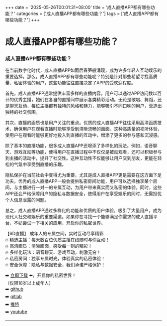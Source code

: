+++
date = '2025-05-26T00:01:31+08:00'
title = '成人直播APP都有哪些功能？'
categories = ['成人直播APP都有哪些功能？']
tags = ['成人直播APP都有哪些功能？']
+++

# 成人直播APP都有哪些功能？

### 成人直播APP都有哪些功能？

在当前数字化时代，成人直播APP如雨后春笋般涌现，成为许多年轻人互动娱乐的重要选择。那么，成人直播APP都有哪些功能呢？特别是针对那些希望寻找高质量、私密体验的用户，这些功能往往直接决定了APP的受欢迎程度。

首先，成人直播APP通常提供丰富多样的直播内容。用户可以通过APP访问数以百计的优秀主播，她们在各自的直播间中展示各类精彩活动。无论是歌唱、舞蹈，还是聊天互动，每位主播都有独特的风格和魅力，能够吸引不同口味的用户，营造出独特的社交氛围。

其次，直播的画质也是用户关注的重点。优质的成人直播APP往往采用高清画质技术，确保用户在观看直播时能够享受到清晰流畅的画面。这种高质量的视听体验，使用户在观看时能够更好地投入到直播的互动中，增添了更多的参与感和沉浸感。

除了基本的直播功能，很多成人直播APP还增添了多样化的玩法。例如，语音聊天、游戏互动等功能，使得用户在直播过程中不仅仅是被动观看，还可以积极参与到主播的活动中，提升了社交性。这种互动性不仅能够让用户交到朋友，更能在轻松的气氛中享受到直播的乐趣。

隐私保护在当前社会中变得尤为重要，尤其是成人直播APP更是需要在这方面下足功夫。优秀的成人直播APP一般会提供私密房间功能，用户可以选择独享某个房间，与主播进行一对一的专属互动，为用户带来真实而又私密的体验。同时，这些APP还会严格保障用户的隐私与数据安全，使得用户在享受娱乐的同时，无需担忧个人信息泄露的问题。

总之，成人直播APP通过多样化的功能和优质的用户体验，吸引了大量用户，成为现代人社交和娱乐的重要渠道。如果你在寻找一个能够满足你需求的成人直播平台，不妨尝试一下相关的应用，开启你的私密世界。

【6D直播】
成年人的专属空间，实时互动尽享精彩  
🔥 精选主播：每天数百位优质主播在线随时与你互动！  
🔥 高清画质：清晰画面，感受每一刻的精彩！  
🔥 多样化玩法：语音聊天、游戏互动，刺激无穷！  
🔥 私密房间：独享专属时光，体验真实的私密体验！  
🔥 安全保障：隐私与数据安全，我们承诺严格保护！  

➡️ [立即下载](https://down123.s3.ap-east-1.amazonaws.com/down/down.html?channelCode=blog) ⬅️，开启你的私密世界！  
（仅限18岁以上成年人）  
➡️ [github](https://aldult-live.github.io/)  
➡️ [gitlab](https://seo-09598d.gitlab.io/)  
➡️ [推特](https://x.com/wegame33)  
➡️ [youtube](https://www.youtube.com/@6Dlive)  

---

